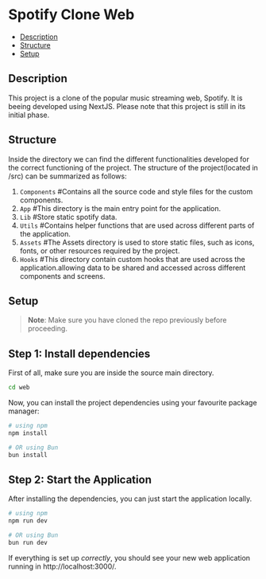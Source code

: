 # Spotify Clone Web

- [Description](#description)
- [Structure](#structure)
- [Setup](#setup)

## Description
This project is a clone of the popular music streaming web, Spotify. It is beeing developed using NextJS. Please note that this project is still in its initial phase.

## Structure

Inside the directory we can find the different functionalities developed for the correct functioning of the project. The structure of the project(located in /src) can be summarized as follows:

1. `Components` #Contains all the source code and style files for the custom components.
2. `App` #This directory is the main entry point for the application.
3. `Lib` #Store static spotify data.
4. `Utils` #Contains helper functions that are used across different parts of the application.
5. `Assets` #The Assets directory is used to store static files, such as icons, fonts, or other resources required by the project.
6. `Hooks` #This directory contain custom hooks that are used across the application.allowing data to be shared and accessed across different components and screens.

## Setup

>**Note**: Make sure you have cloned the repo previously before proceeding.

## Step 1: Install dependencies

First of all, make sure you are inside the source main directory.
```bash
cd web
```

Now, you can install the project dependencies using your favourite package manager:
```bash
# using npm
npm install

# OR using Bun
bun install
```

## Step 2: Start the Application

After installing the dependencies, you can just start the application locally.
```bash
# using npm
npm run dev

# OR using Bun
bun run dev
```

If everything is set up _correctly_, you should see your new web application running in http://localhost:3000/.
